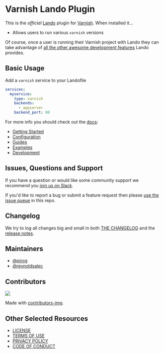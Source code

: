 # Varnish Lando Plugin

This is the _official_ [Lando](https://lando.dev) plugin for [Varnish](https://varnish-cache.org/intro/index.html#intro). When installed it...

* Allows users to run various `varnish` versions

Of course, once a user is running their Varnish project with Lando they can take advantage of [all the other awesome development features](https://docs.lando.dev) Lando provides.

## Basic Usage

Add a `varnish` service to your Landofile

```yaml
services:
  myservice:
    type: varnish
    backends:
      - appserver
    backend_port: 80
```

For more info you should check out the [docs](https://docs.lando.dev/varnish):

* [Getting Started](https://docs.lando.dev/varnish/)
* [Configuration](https://docs.lando.dev/varnish/config.html)
* [Guides](https://docs.lando.dev/varnish/accessing-logs.html)
* [Examples](https://github.com/lando/varnish/tree/main/examples)
* [Development](https://docs.lando.dev/varnish/development.html)

## Issues, Questions and Support

If you have a question or would like some community support we recommend you [join us on Slack](https://launchpass.com/devwithlando).

If you'd like to report a bug or submit a feature request then please [use the issue queue](https://github.com/lando/varnish/issues/new/choose) in this repo.

## Changelog

We try to log all changes big and small in both [THE CHANGELOG](https://github.com/lando/varnish/blob/main/CHANGELOG.md) and the [release notes](https://github.com/lando/varnish/releases).


## Maintainers

* [@pirog](https://github.com/pirog)
* [@reynoldsalec](https://github.com/reynoldsalec)

## Contributors

<a href="https://github.com/lando/varnish/graphs/contributors">
  <img src="https://contrib.rocks/image?repo=lando/varnish" />
</a>

Made with [contributors-img](https://contrib.rocks).

## Other Selected Resources

* [LICENSE](/LICENSE)
* [TERMS OF USE](https://docs.lando.dev/terms)
* [PRIVACY POLICY](https://docs.lando.dev/privacy)
* [CODE OF CONDUCT](https://docs.lando.dev/coc)

